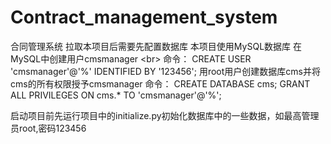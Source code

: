 # Contract_management_system
合同管理系统
拉取本项目后需要先配置数据库
本项目使用MySQL数据库
在MySQL中创建用户cmsmanager
\<br>
命令：
CREATE USER 'cmsmanager'@'%' IDENTIFIED BY '123456';
用root用户创建数据库cms并将cms的所有权限授予cmsmanager
命令：
CREATE DATABASE cms;
GRANT ALL PRIVILEGES ON cms.* TO 'cmsmanager'@'%';

启动项目前先运行项目中的initialize.py初始化数据库中的一些数据，如最高管理员root,密码123456
